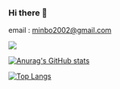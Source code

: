 ### Hi there 👋

email : minbo2002@gmail.com

<a href="https://velog.io/@minbo2002" target="_blank"><img src="https://img.shields.io/badge/velog-20C997?style=for-the-badge&logo=velog&logoColor=white">
  
  
![Anurag's GitHub stats](https://github-readme-stats.vercel.app/api?username=minbo2002&show_icons=true&theme=)

![Top Langs](https://github-readme-stats.vercel.app/api/top-langs/?username=minbo2002&layout=compact&theme=)
